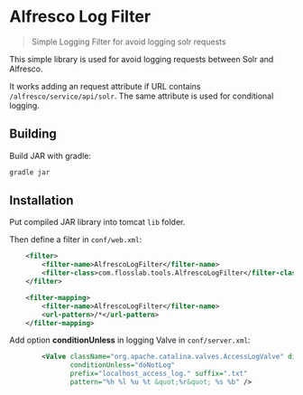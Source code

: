 # Alfresco Log Filter

> Simple Logging Filter for avoid logging solr requests

This simple library is used for avoid logging requests between Solr and Alfresco.

It works adding an request attribute if URL contains `/alfresco/service/api/solr`.
The same attribute is used for conditional logging. 

## Building

Build JAR with gradle:

```bash
gradle jar
```

## Installation

Put compiled JAR library into tomcat `lib` folder.

Then define a filter in `conf/web.xml`:

```xml
    <filter>
        <filter-name>AlfrescoLogFilter</filter-name>
        <filter-class>com.flosslab.tools.AlfrescoLogFilter</filter-class>
    </filter>

    <filter-mapping>
        <filter-name>AlfrescoLogFilter</filter-name>
        <url-pattern>/*</url-pattern>
    </filter-mapping>
```

Add option **conditionUnless** in logging Valve in `conf/server.xml`:

```xml
        <Valve className="org.apache.catalina.valves.AccessLogValve" directory="logs"
               conditionUnless="doNotLog"
               prefix="localhost_access_log." suffix=".txt"
               pattern="%h %l %u %t &quot;%r&quot; %s %b" />
```

